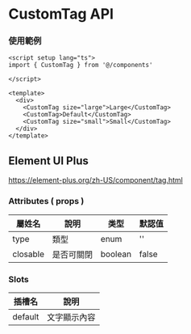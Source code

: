 # CustomTag API
### 使用範例
```vue
<script setup lang="ts">
import { CustomTag } from '@/components'

</script>

<template>
  <div>
    <CustomTag size="large">Large</CustomTag>
    <CustomTag>Default</CustomTag>
    <CustomTag size="small">Small</CustomTag>
  </div>
</template>
```
## Element UI Plus
https://element-plus.org/zh-US/component/tag.html

### Attributes ( props )
| 屬姓名     | 說明             | 类型    | 默認值     |
| --------- | ---------------- | ------- | --------- |
| type      | 類型             | enum    | ''        |
| closable  | 是否可關閉        | boolean | false     |

### Slots
| 插槽名     | 說明          |
| --------- | ------------- |
| default   | 文字顯示內容   |
